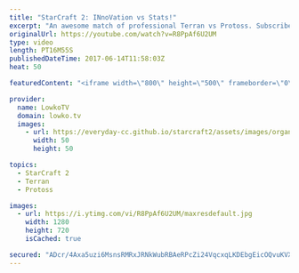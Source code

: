 ```yaml
---
title: "StarCraft 2: INnoVation vs Stats!"
excerpt: "An awesome match of professional Terran vs Protoss. Subscribe for more videos: http://lowko.tv/youtube Neeblet vs Snute: https://goo.gl/8paMLW  INnoVation vs Stats is an incredibly high level Terran vs Protoss. Both of these players are some of the very best in their respective races. Both have been"
originalUrl: https://youtube.com/watch?v=R8PpAf6U2UM
type: video
length: PT16M55S
publishedDateTime: 2017-06-14T11:58:03Z
heat: 50

featuredContent: "<iframe width=\"800\" height=\"500\" frameborder=\"0\" src=\"https://www.youtube.com/embed/R8PpAf6U2UM\" allow=\"accelerometer; autoplay; encrypted-media; gyroscope; picture-in-picture\" allowfullscreen></iframe>"

provider:
  name: LowkoTV
  domain: lowko.tv
  images:
    - url: https://everyday-cc.github.io/starcraft2/assets/images/organizations/lowko.tv-50x50.jpg
      width: 50
      height: 50

topics:
  - StarCraft 2
  - Terran
  - Protoss

images:
  - url: https://i.ytimg.com/vi/R8PpAf6U2UM/maxresdefault.jpg
    width: 1280
    height: 720
    isCached: true

secured: "ADcr/4Axa5uzi6MsnsRMRxJRNkWubRBAeRPcZi24VqcxqLKDEbgEicOQvuKVX8C1+/kBuz70mR28pmLsyDYdtHQ6vArXiIdJkYGDghWkAXSyafFvUBabXN66YuEpV0xTMLk5P3UZgJs9rvby9WWS8PTjFQ+Git/eXAeWEIePwoux2+l2CluiT2+y09KmYy7v9p8AG+hg08modIeCK70/e3Dlz5bLvfxrbMs1WNV86inQaW30PHTshOalLmPv8XSMV8kqVZq10GAsuBLkFuUObrS8PO728kotcLk0HD9THDrEWdlKnjaHjcIfB2+xrES6bc50N465wJtrtiBkAuAlikK4ElJLeikfbcCpKIj3R3ZcDD0SfW3o4dgD8pecicAcbD6eQRpQZ0pQlqj9WER5N273mIczBl1ZUnPZs0EANRw=;BnHAAam7YctP9svU/DX11w=="
---
```


